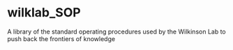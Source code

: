 # wilklab_SOP
A library of the standard operating procedures used by the Wilkinson Lab to push back the frontiers of knowledge
